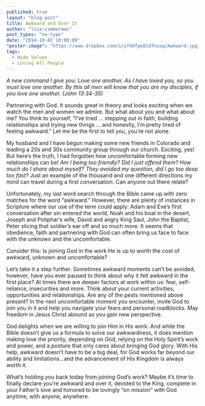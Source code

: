 ```yaml
---
published: true
layout: "blog-post"
title: Awkward and Over It
author: "lisa-zimmerman"
post_types: "no-type"
date: "2014-10-02 10:00:00"
"poster-image": "https://www.dropbox.com/s/yfk0fpe8ldfnoxq/Awkward.jpg?dl=0"
tags: 
  - Wide Values
  - Loving All People
---
```


*A new command I give you: Love one another.  As I have loved you, so you must love one another.  By this all men will know that you are my disciples, if you love one another. (John 13:34-35)* 

Partnering with God.  It sounds great in theory and looks exciting when we watch the men and women we admire.  But what about you and what about me?  You think to yourself, “I’ve tried ... stepping out in faith, building relationships and trying new things ... and honestly, I’m pretty tired of feeling awkward.”  Let me be the first to tell you, you’re not alone.

My husband and I have begun making some new friends in Colorado and leading a 20s and 30s community group through our church.  Exciting, yes!  But here’s the truth, I had forgotten how uncomfortable forming new relationships can be!  *Am I being too friendly?  Did I just offend them?  How much do I share about myself?  They avoided my question, did I go too deep too fast?*  Just an example of the thousand and one different directions my mind can travel during a first conversation.  Can anyone out there relate?

Unfortunately, my last word search through the Bible came up with zero matches for the word “awkward.”  However, there are plenty of instances in Scripture where our use of the term could apply: Adam and Eve’s first conversation after sin entered the world, Noah and his boat in the desert, Joseph and Potiphar’s wife, David and angry King Saul, John the Baptist, Peter slicing that soldier’s ear off and so much more.  It seems that obedience, faith and partnering with God can often bring us face to face with the unknown and the uncomfortable.

Consider this: Is joining God in the work He is up to worth the cost of awkward, unknown and uncomfortable?     

Let’s take it a step further.  Sometimes awkward moments can’t be avoided, however, have you ever paused to think about why it felt awkward in the first place?  At times there are deeper factors at work within us: fear, self-reliance, insecurities and more.  Think about your current activities, opportunities and relationships.  Are any of the pests mentioned above present?  In the next uncomfortable moment you encounter, invite God to join you in it and help you navigate your fears and personal roadblocks.  May freedom in Jesus Christ abound as you gain new perspective.

God delights when we are willing to join Him in His work.  And while the Bible doesn’t give us a formula to solve our awkwardness, it does mention making love the priority, depending on God, relying on the Holy Spirit’s work and power, and a posture that only cares about bringing God glory.  With His help, awkward doesn’t have to be a big deal, for God works far beyond our ability and limitations…and the advancement of His Kingdom is always worth it.

What’s holding you back today from joining God’s work?  Maybe it’s time to finally declare you’re awkward and over it, devoted to the King, complete in your Father’s love and honored to be lovingly “on mission” with God anytime, with anyone, anywhere.